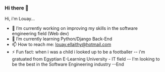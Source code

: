 ### Hi there 👋

<!--
**LouayTawfik/LouayTawfik** is a ✨ _special_ ✨ repository because its `README.md` (this file) appears on your GitHub profile.

Here are some ideas to get you started:

- 🔭 I’m currently working on improving my skills in the software engineering field (Web dev)
- 🌱 I’m currently learning Python/Django Back-End
- 💬 Ask me about ...
- 📫 How to reach me: louay.ellaithy@hotmail.com
- 😄 Pronouns: ...
- ⚡ Fun fact: when i was a child i looked up 
--> Hi, i'm Louay... 

- 🔭 I’m currently working on improving my skills in the software engineering field (Web dev)
- 🌱 I’m currently learning Python/Django Back-End
- 📫 How to reach me: louay.ellaithy@hotmail.com
- ⚡ Fun fact: when i was a child i looked up to be a footballer
-- i'm gratuated from Egyptian E-Learning University - IT field
-- I'm looking to be the best in the Software Engineering industry 
--End
